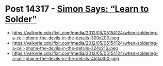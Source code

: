 # Post 14317 - [Simon Says: &#8220;Learn to Solder&#8221;](https://www.ifixit.com/News/14317/simon-says-learn-to-solder)

- https://valkyrie.cdn.ifixit.com/media/2012/05/05154124/when-soldering-a-cell-phone-the-devils-in-the-details-300x200.jpeg
- https://valkyrie.cdn.ifixit.com/media/2012/05/05154124/when-soldering-a-cell-phone-the-devils-in-the-details-324x216.jpeg
- https://valkyrie.cdn.ifixit.com/media/2012/05/05154124/when-soldering-a-cell-phone-the-devils-in-the-details-450x300.jpeg
